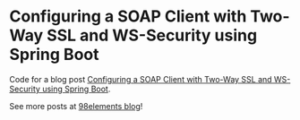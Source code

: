 # Configuring a SOAP Client with Two-Way SSL and WS-Security using Spring Boot

Code for a blog post [Configuring a SOAP Client with Two-Way SSL and WS-Security using Spring Boot](https://98elements.com/blog/configuring-a-soap-client-with-two-way-ssl-and-ws-security-using-spring-boot/).

See more posts at [98elements blog](https://98elements.com/blog)!
